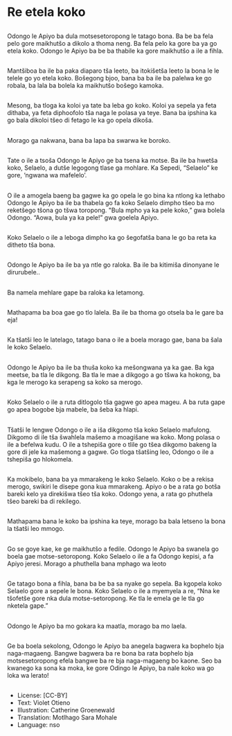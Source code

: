# Re etela koko

##
Odongo le Apiyo ba dula motsesetoropong le tatago bona.
Ba be ba fela pelo gore
maikhutšo a dikolo a thoma
neng.
Ba fela pelo ka gore ba ya go
etela koko.
Odongo le Apiyo ba be ba
thabile ka gore maikhutšo a ile
a fihla.

##
Mantšiboa ba ile ba paka
diaparo tša leeto, ba itokišetša
leeto la bona le le telele go yo
etela koko.
Bošegong bjoo, bana ba ba ile
ba palelwa ke go robala, ba lala
ba bolela ka maikhutšo bošego
kamoka.

##
Mesong, ba tloga ka koloi ya
tate ba leba go koko.
Koloi ya sepela ya feta dithaba,
ya feta diphoofolo tša naga le
polasa ya teye.
Bana ba ipshina ka go bala
dikoloi tšeo di fetago le ka go
opela dikoša.

##
Morago ga nakwana, bana ba
lapa ba swarwa ke boroko.

##
Tate o ile a tsoša Odongo le
Apiyo ge ba tsena ka motse.
Ba ile ba hwetša koko, Selaelo,
a dutše legogong tlase ga
mohlare.
Ka Sepedi, “Selaelo” ke gore,
‘ngwana wa mafelelo’.

##
O ile a amogela baeng ba
gagwe ka go opela le go bina ka
ntlong ka lethabo
Odongo le Apiyo ba ile ba
thabela go fa koko Selaelo
dimpho tšeo ba mo reketšego
tšona go tšwa toropong.
"Bula mpho ya ka pele koko,”
gwa bolela Odongo. “Aowa, bula
ya ka pele!” gwa goelela Apiyo.

##
Koko Selaelo o ile a leboga
dimpho ka go šegofatša bana le
go ba reta ka ditheto tša bona.

##
Odongo le Apiyo ba ile ba ya
ntle go raloka.
Ba ile ba kitimiša dinonyane le
dirurubele..

##
Ba namela mehlare gape ba
raloka ka letamong.

##
Mathapama ba boa gae go tlo
lalela.
Ba ile ba thoma go otsela ba le
gare ba eja!

##
Ka tšatši leo le latelago, tatago
bana o ile a boela morago gae,
bana ba šala le koko Selaelo.

##
Odongo le Apiyo ba ile ba thuša
koko ka mešongwana ya ka
gae.
Ba kga meetse, ba tla le
dikgong.
Ba tla le mae a dikgogo a go
tšwa ka hokong, ba kga le
merogo ka serapeng sa koko sa
merogo.

##
Koko Selaelo o ile a ruta
ditlogolo tša gagwe go apea
mageu.
A ba ruta gape go apea bogobe
bja mabele, ba šeba ka hlapi.

##
Tšatši le lengwe Odongo o ile a
iša dikgomo tša koko Selaelo
mafulong. Dikgomo di ile tša
šwahlela mašemo a moagišane
wa koko.
Mong polasa o ile a befelwa
kudu. O ile a tshepiša gore o
tlile go tšea dikgomo bakeng la
gore di jele ka mašemong a
gagwe.
Go tloga tšatšing leo, Odongo o
ile a tshepiša go hlokomela.

##
Ka mokibelo, bana ba ya
mmarakeng le koko Selaelo.
Koko o be a rekisa merogo,
swikiri le disepe gona kua
mmarakeng.
Apiyo o be a rata go botša
bareki kelo ya direkišwa tšeo
tša koko.
Odongo yena, a rata go
phuthela tšeo bareki ba di
rekilego.

##
Mathapama bana le koko ba
ipshina ka teye, morago ba bala
letseno la bona la tšatši leo
mmogo.

##
Go se goye kae, ke ge
maikhutšo a fedile.
Odongo le Apiyo ba swanela go
boela gae motse-setoropong.
Koko Selaelo o ile a fa Odongo
kepisi, a fa Apiyo jeresi.
Morago a phuthella bana
mphago wa leoto

##
Ge tatago bona a fihla, bana ba
be ba sa nyake go sepela.
Ba kgopela koko Selaelo gore a
sepele le bona.
Koko Selaelo o ile a myemyela a
re, “Nna ke tšofetše gore nka
dula motse-setoropong. Ke tla
le emela ge le tla go nketela
gape.”

##
Odongo le Apiyo ba mo gokara
ka maatla, morago ba mo laela.

##
Ge ba boela sekolong, Odongo
le Apiyo ba anegela bagwera ka
bophelo bja naga-magaeng.
Bangwe bagwera ba re bona ba
rata bophelo bja motsesetoropong efela bangwe ba re
bja naga-magaeng bo kaone.
Seo ba kwanego ka sona ka
moka, ke gore Odingo le Apiyo,
ba nale koko wa go loka wa
lerato!

##
* License: [CC-BY]
* Text: Violet Otieno
* Illustration: Catherine Groenewald
* Translation: Motlhago Sara Mohale
* Language: nso
